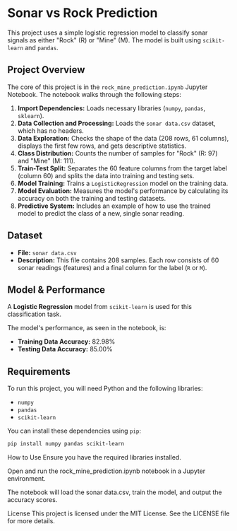 # Sonar vs Rock Prediction

This project uses a simple logistic regression model to classify sonar signals as either "Rock" (R) or "Mine" (M). The model is built using `scikit-learn` and `pandas`.

## Project Overview

The core of this project is in the `rock_mine_prediction.ipynb` Jupyter Notebook. The notebook walks through the following steps:

1.  **Import Dependencies:** Loads necessary libraries (`numpy`, `pandas`, `sklearn`).
2.  **Data Collection and Processing:** Loads the `sonar data.csv` dataset, which has no headers.
3.  **Data Exploration:** Checks the shape of the data (208 rows, 61 columns), displays the first few rows, and gets descriptive statistics.
4.  **Class Distribution:** Counts the number of samples for "Rock" (R: 97) and "Mine" (M: 111).
5.  **Train-Test Split:** Separates the 60 feature columns from the target label (column 60) and splits the data into training and testing sets.
6.  **Model Training:** Trains a `LogisticRegression` model on the training data.
7.  **Model Evaluation:** Measures the model's performance by calculating its accuracy on both the training and testing datasets.
8.  **Predictive System:** Includes an example of how to use the trained model to predict the class of a new, single sonar reading.

## Dataset

* **File:** `sonar data.csv`
* **Description:** This file contains 208 samples. Each row consists of 60 sonar readings (features) and a final column for the label (`R` or `M`).

## Model & Performance

A **Logistic Regression** model from `scikit-learn` is used for this classification task.

The model's performance, as seen in the notebook, is:
* **Training Data Accuracy:** 82.98%
* **Testing Data Accuracy:** 85.00%

## Requirements

To run this project, you will need Python and the following libraries:

* `numpy`
* `pandas`
* `scikit-learn`

You can install these dependencies using `pip`:
```bash
pip install numpy pandas scikit-learn
```
How to Use
Ensure you have the required libraries installed.

Open and run the rock_mine_prediction.ipynb notebook in a Jupyter environment.

The notebook will load the sonar data.csv, train the model, and output the accuracy scores.

License
This project is licensed under the MIT License. See the LICENSE file for more details.
